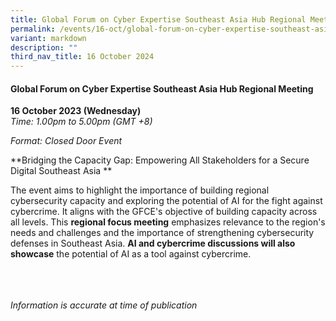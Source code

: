 ```yaml
---
title: Global Forum on Cyber Expertise Southeast Asia Hub Regional Meeting
permalink: /events/16-oct/global-forum-on-cyber-expertise-southeast-asia-hub-regional-meeting/
variant: markdown
description: ""
third_nav_title: 16 October 2024
---
```

#### **Global Forum on Cyber Expertise Southeast Asia Hub Regional Meeting**

**16 October 2023 (Wednesday)**  
*Time: 1.00pm to 5.00pm (GMT +8)*

*Format: Closed Door Event*

**Bridging the Capacity Gap: Empowering All Stakeholders for a Secure Digital Southeast Asia **

The event aims to highlight the importance of building regional cybersecurity capacity and exploring the potential of AI for the fight against cybercrime. It aligns with the GFCE's objective of building capacity across all levels. This **regional focus meeting** emphasizes relevance to the region's needs and challenges and the importance of strengthening cybersecurity defenses in Southeast Asia. **AI and cybercrime discussions will also showcase** the potential of AI as a tool against cybercrime. 

<br><br><br>
*Information is accurate at time of publication*